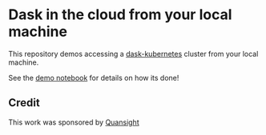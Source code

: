 # Dask in the cloud from your local machine

This repository demos accessing a [dask-kubernetes](https://kubernetes.dask.org) cluster from
your local machine. 

See the [demo notebook](cloud-dask-kubernetes.ipynb) for details on how its done!

## Credit

This work was sponsored by [Quansight](https://quansight.com)